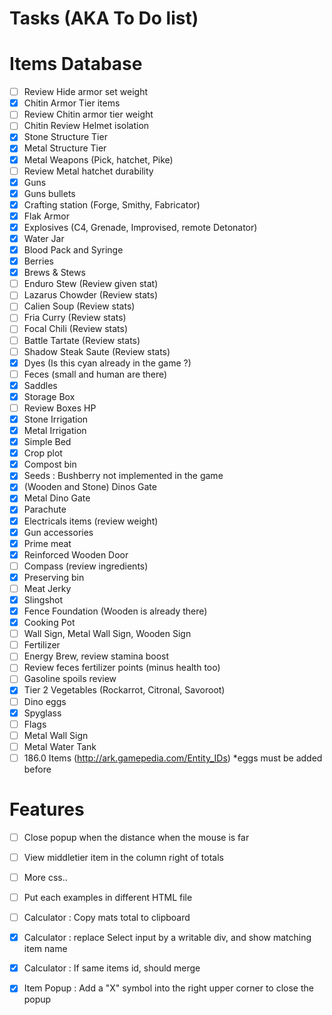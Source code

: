 Tasks (AKA To Do list)
====

Items Database
=====

 - [ ] Review Hide armor set weight
 - [X] Chitin Armor Tier items
 - [ ] Review Chitin armor tier weight
 - [ ] Chitin Review Helmet isolation
 - [x] Stone Structure Tier
 - [x] Metal Structure Tier
 - [x] Metal Weapons (Pick, hatchet, Pike)
 - [ ] Review Metal hatchet durability
 - [x] Guns
 - [x] Guns bullets
 - [x] Crafting station (Forge, Smithy, Fabricator)
 - [x] Flak Armor
 - [x] Explosives (C4, Grenade, Improvised, remote Detonator)
 - [x] Water Jar
 - [x] Blood Pack and Syringe
 - [x] Berries
 - [x] Brews & Stews
 - [ ] Enduro Stew (Review given stat)
 - [ ] Lazarus Chowder (Review stats)
 - [ ] Calien Soup (Review stats)
 - [ ] Fria Curry (Review stats)
 - [ ] Focal Chili (Review stats)
 - [ ] Battle Tartate (Review stats)
 - [ ] Shadow Steak Saute (Review stats)
 - [x] Dyes (Is this cyan already in the game ?)
 - [ ] Feces (small and human are there)
 - [x] Saddles
 - [x] Storage Box
 - [ ] Review Boxes HP
 - [x] Stone Irrigation
 - [x] Metal Irrigation
 - [x] Simple Bed
 - [x] Crop plot
 - [x] Compost bin
 - [x] Seeds : Bushberry not implemented in the game
 - [x] (Wooden and Stone) Dinos Gate
 - [x] Metal Dino Gate
 - [x] Parachute
 - [x] Electricals items (review weight)
 - [x] Gun accessories
 - [x] Prime meat
 - [x] Reinforced Wooden Door
 - [ ] Compass (review ingredients)
 - [x] Preserving bin
 - [ ] Meat Jerky
 - [x] Slingshot
 - [x] Fence Foundation (Wooden is already there)
 - [x] Cooking Pot
 - [ ] Wall Sign, Metal Wall Sign, Wooden Sign
 - [ ] Fertilizer
 - [ ] Energy Brew, review stamina boost
 - [ ] Review feces fertilizer points (minus health too)
 - [ ] Gasoline spoils review
 - [x] Tier 2 Vegetables (Rockarrot, Citronal, Savoroot)
 - [ ] Dino eggs
 - [x] Spyglass
 - [ ] Flags
 - [ ] Metal Wall Sign
 - [ ] Metal Water Tank
 - [ ] 186.0 Items (http://ark.gamepedia.com/Entity_IDs) *eggs must be added before

Features
===
 - [ ] Close popup when the distance when the mouse is far
 - [ ] View middletier item in the column right of totals
 - [ ] More css..
 - [ ] Put each examples in different HTML file
 - [ ] Calculator : Copy mats total to clipboard
 - [x] Calculator : replace Select input by a writable div, and show matching item name
 - [x] Calculator : If same items id, should merge
 - [x] Item Popup : Add a "X" symbol into the right upper corner to close the popup
 
